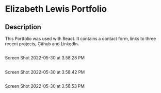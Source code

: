# Elizabeth Lewis Portfolio 

## Description
This Portfolio was used with React. It contains a contact form, links to three recent projects, Github and LinkedIn.

## 
Screen Shot 2022-05-30 at 3.58.28 PM

## 
Screen Shot 2022-05-30 at 3.58.42 PM

## 
Screen Shot 2022-05-30 at 3.58.53 PM